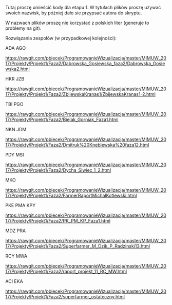 Tutaj proszę umieścić kody dla etapu 1.
W tytułach plików proszę używać swoich nazwisk, by później dało sie przypsać autora do skryptu.

W nazwach plików proszę nie korzystać z polskich liter (generuje to problemy na git).


Rozwiązania zespołów (w przypadkowej kolejności):

ADA AGO

https://rawgit.com/pbiecek/ProgramowanieWizualizacja/master/MIMUW_2017/Projekty/Projekt1/Faza2/Dabrowska_Gosiewska_faza2/Dabrowska_Gosiewska2.html


HKR JZB

https://rawgit.com/pbiecek/ProgramowanieWizualizacja/master/MIMUW_2017/Projekty/Projekt1/Faza2/ZbijewskaKranas1/ZbijewskaKranas1-2.html


TBI PGO

https://rawgit.com/pbiecek/ProgramowanieWizualizacja/master/MIMUW_2017/Projekty/Projekt1/Faza2/Bielak_Gorniak_Faza1.html


NKN JDM

https://rawgit.com/pbiecek/ProgramowanieWizualizacja/master/MIMUW_2017/Projekty/Projekt1/Faza2/Dmitruk%20Kneblewska%20faza12.html


PDY MSI

https://rawgit.com/pbiecek/ProgramowanieWizualizacja/master/MIMUW_2017/Projekty/Projekt1/Faza2/Dycha_Siwiec_1_2.html


MKO

https://rawgit.com/pbiecek/ProgramowanieWizualizacja/master/MIMUW_2017/Projekty/Projekt1/Faza2/FarmerRaportMichalKotlewski.html


PKE PMA KPY

https://rawgit.com/pbiecek/ProgramowanieWizualizacja/master/MIMUW_2017/Projekty/Projekt1/Faza2/PK_PM_KP_Faza1.html


MDZ PRA

https://rawgit.com/pbiecek/ProgramowanieWizualizacja/master/MIMUW_2017/Projekty/Projekt1/Faza2/Superfarmer_M_Dzik_P_Radzinski13.html


RCY MWA

https://rawgit.com/pbiecek/ProgramowanieWizualizacja/master/MIMUW_2017/Projekty/Projekt1/Faza2/raport_projekt_11_RC_MW.html


ACI EKA

https://rawgit.com/pbiecek/ProgramowanieWizualizacja/master/MIMUW_2017/Projekty/Projekt1/Faza2/superfarmer_ostateczny.html

